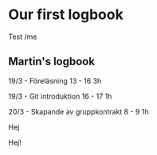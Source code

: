 # Our first logbook

Test /me

## Martin's logbook
19/3 - Föreläsning 13 - 16
3h

19/3 - Git introduktion 16 - 17
1h

20/3 - Skapande av gruppkontrakt 8 - 9
1h


Hej

Hej!
